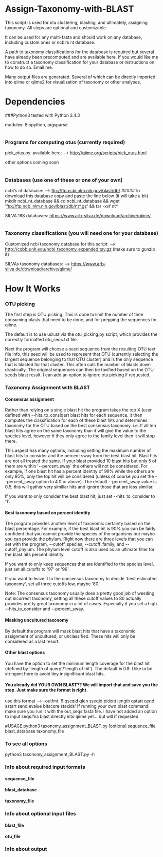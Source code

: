 # Assign-Taxonomy-with-BLAST
This script is used for otu clustering, blasting, and ultimately, assigning taxonomy. All steps are optional and customizable.

It can be used for any multi-fasta and should work on any database, including custom ones or ncbi's nt database.

A path to taxonomy classifications for the database is required but several have already been precomputed and are available here. If you would like me to construct a taxonomy classification for your database or instructions on how to do so. Email me.

Many output files are generated. Several of which can be directly imported into qiime or qiime2 for visualization of taxonomy or other analyses.


# Dependencies
###Python3
tested with Python 3.4.3


modules: Biopython, argsparse
#
### Programs for computing otus (currently required)
pick_otus.py: available here: --> http://qiime.org/scripts/pick_otus.html

other options coming soon
#
### Databases (use one of these or one of your own)
ncbi's nt database: --> ftp://ftp.ncbi.nlm.nih.gov/blast/db/
#####To download this database copy and paste the line below (it will take a bit)
mkdir ncbi_nt_database && cd ncbi_nt_database && wget 'ftp://ftp.ncbi.nlm.nih.gov/blast/db/nt*.gz' && tar -xvf nt*

SILVA 18S databases: https://www.arb-silva.de/download/archive/qiime/
#
### Taxonomy classifications (you will need one for your database)
Customized ncbi taxonomy database for this script: --> http://cobb.unh.edu/ncbi_taxonomy_expanded.tsv.gz (make sure to gunzip it)

SILVAs taxonomy databases: --> https://www.arb-silva.de/download/archive/qiime/
#
# How It Works

### OTU picking
The first step is OTU picking. This is done to limit the number of time consuming blasts that need to be done, and for prepping the sequences for qiime.

The default is to use uclust via the otu_picking.py script, which provides the correctly formatted otu_seqs.txt file.

Next the program will choose a seed sequence from the resulting OTU text file info, this seed will be used to represent that OTU (currently selecting the largest sequence belonging to that OTU cluster) and is the only sequence that is blasted for that cluster.
This often cuts the number of blasts down drastically. The original sequences can then be taxified based on the OTU seeds blast result.
I can add an option to ignore otu picking if requested.

### Taxonomy Assignment with BLAST

#### Consensus assignment
Rather than relying on a single blast hit the program takes the top X (user defined with --hits_to_consider) blast hits for each sequence.
It then computes the classification for each of these blast hits and determines taxonomy for the OTU based on the best consensus taxonomy. i.e. If all ten blast hits agree on the same taxonomy than it will give the value to the species level, however if they only agree to the family level then it will stop there.

This aspect has many options, including setting the maximum number of blast hits to consider and the percent sway from the best blast hit. Blast hits are not all treated the same. If your blast provided 10 blast hits but only 5 of them are within '--percent_sway' the others will not be considered. For example, if one blast hit has a percent identity of 99% while the others are only 95%, only the top hit will be considered (unless of course you set the --percent_sway option to 4.0 or above). The default --percent_sway value is 0.5, this will gather very similiar hits and ignore those that are less similiar.

If you want to only consider the best blast hit, just set --hits_to_consider to '1'.


#### Best taxonomy based on percent identity
The program provides another level of taxonomic certainty based on the blast percentage. For example, if the best blast hit is 90% you can be fairly confident that you cannot provide the species of the organisms but maybe you can provide the phylum. Right now there are three levels that you can set with the program, --cutoff_species, --cutoff_family, and --cutoff_phylum. The phylum level cutoff is also used as an ultimate filter for the blast hits percent identity.

If you want to only keep sequences that are identified to the species level, just set all cutoffs to '97' or '99'.

If you want to leave it to the consensus taxonomy to decide 'best estimated taxonomy', set all three cutoffs low, maybe '80'.

Note: The consensus taxonomy usually does a pretty good job of weeding out incorrect taxonomy, setting all these cutoff values to 80 actually provides pretty great taxonomy in a lot of cases. Especially if you set a high --hits_to_consider and --percent_sway.

#### Masking uncultured taxonomy
By default the program will mask blast hits that have a taxonomic assignment of uncultured, or unclassified. These hits will only be considered as a last resort.


#### Other blast options
You have the option to set the minimum length coverage for the blast hit (defined by 'length of query'/'length of hit'). The default is 0.8. I like to be stringent here to avoid tiny insignificant blast hits.


#### You already did YOUR OWN BLAST?? We will import that and save you the step. Just make sure the format is right.
use this format --> -outfmt '6 qseqid qlen sseqid pident length qstart qend sstart send evalue bitscore staxids'
If running your own blast command make sure you run it with the out_seqs.fasta file. I have not added an option to input seqs.fna blast directly into qiime yet… but will if requested.


#USAGE
python3 taxonomy_assignment_BLAST.py [options] sequence_file blast_database taxonomy_file
### To see all options
python3 taxonomy_assignment_BLAST.py -h

### Info about required input formats

#### sequence_file
#### blast_database
#### taxonomy_file

### Info about optional input files

#### blast_file
#### otu_file

### Info about output

